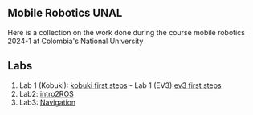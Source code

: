 ## Mobile Robotics UNAL

Here is a collection on the work done during the course mobile robotics 2024-1 at Colombia's National University 

## Labs
1. Lab 1 (Kobuki): [kobuki first steps](https://github.com/mobile-robotics-unal/kobuki-first-steps) - Lab 1 (EV3):[ev3 first steps](https://github.com/mobile-robotics-unal/ev3-first-stepss)
2. Lab2: [intro2ROS](intro2ROS)
3. Lab3: [Navigation](https://github.com/mobile-robotics-unal/lab3-navigation)
<!--

**Here are some ideas to get you started:**

🙋‍♀️ A short introduction - what is your organization all about?
🌈 Contribution guidelines - how can the community get involved?
👩‍💻 Useful resources - where can the community find your docs? Is there anything else the community should know?
🍿 Fun facts - what does your team eat for breakfast?
🧙 Remember, you can do mighty things with the power of [Markdown](https://docs.github.com/github/writing-on-github/getting-started-with-writing-and-formatting-on-github/basic-writing-and-formatting-syntax)
-->
